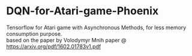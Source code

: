 # DQN-for-Atari-game-Phoenix
Tensorflow for Atari game with Asynchronous Methods, for less memory consumption purpose.  
based on the paper by Volodymyr Mnih
paper @ https://arxiv.org/pdf/1602.01783v1.pdf
